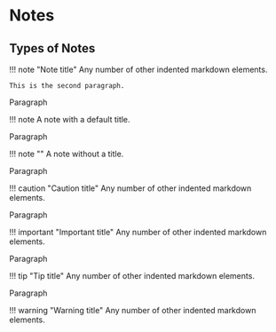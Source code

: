 # Notes

## Types of Notes

!!! note "Note title"
    Any number of other indented markdown elements.

    This is the second paragraph.

Paragraph

!!! note
    A note with a default title.

Paragraph

!!! note ""
    A note without a title.

Paragraph

!!! caution "Caution title"
    Any number of other indented markdown elements.

Paragraph

!!! important "Important title"
    Any number of other indented markdown elements.

Paragraph

!!! tip "Tip title"
    Any number of other indented markdown elements.

Paragraph

!!! warning "Warning title"
    Any number of other indented markdown elements.

